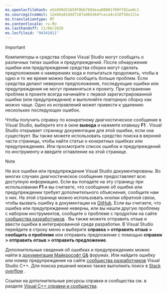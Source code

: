 ```yaml
---
ms.openlocfilehash: e5d499d31659f0bb7b9deaa00081f09ff02ae0c1
ms.sourcegitcommit: 12eb6a824dd7187a065d44fceca4c410f58e121e
ms.translationtype: MT
ms.contentlocale: ru-RU
ms.lasthandoff: 11/06/2020
ms.locfileid: "94341011"
---
```

> [!IMPORTANT]
> Компиляторы и средства сборки Visual Studio могут сообщать о различных типах ошибок и предупреждений. После обнаружения ошибки или предупреждения средства сборки могут сделать предположения о намерениях кода и попытаться продолжить, чтобы в одно и то же время можно было сообщить больше проблем. Если средства делают неверное предположение, последующие ошибки или предупреждения не могут применяться к проекту. При устранении проблем в проекте всегда начинайте с первой зарегистрированной ошибки (или предупреждения) и выполняйте повторную сборку как можно чаще. Одно из исправлений может привести к удалению нескольких последующих ошибок.

Чтобы получить справку по конкретному диагностическое сообщение в Visual Studio, выберите его в окне **вывода** и нажмите клавишу **F1** . Visual Studio открывает страницу документации для этой ошибки, если она существует. Вы также можете использовать средство поиска в верхней части страницы, чтобы найти статьи о конкретных ошибках или предупреждениях. Или просмотрите список ошибок и предупреждений по инструменту и введите оглавление на этой странице.

> [!NOTE]
> Не все ошибки или предупреждения Visual Studio документированы. Во многих случаях диагностическое сообщение предоставляет всю доступную информацию. Если вы попадете на эту страницу при использовании **F1** и вы считаете, что сообщение об ошибке или предупреждении требует дополнительного объяснения, сообщите нам о них. На этой странице можно использовать кнопки обратной связи, чтобы вызвать ошибку в документации на [GitHub](https://github.com/MicrosoftDocs/cpp-docs/issues). Если вы считаете, что ошибка или предупреждение неверны, или вы нашли другую проблему с набором инструментов, сообщите о проблеме с продуктом на сайте [сообщества разработчиков](https://aka.ms/feedback/report?space=62) . Вы также можете отправить отзыв и ввести ошибки в интегрированной среде разработки. В Visual Studio перейдите в строку меню и выберите **справка > отправить отзыв > сообщить о проблеме** или отправить предложение с помощью **справки > отправить отзыв > отправить предложение**.

Дополнительные сведения об ошибках и предупреждениях можно найти в [документация Майкрософт Q&](/answers/topics/c%2B%2B.html) форумах. Или найдите ошибку или номер предупреждения на сайте [сообщества разработчиков](https://aka.ms/vsfeedback/browsecpp) Visual Studio C++. Для поиска решений можно также выполнить поиск в [Stack overflow](https://stackoverflow.com/) .

Ссылки на дополнительные ресурсы справки и сообщества см. в разделе [Visual C++ справки и сообщества](../../overview/visual-cpp-help-and-community.md).
